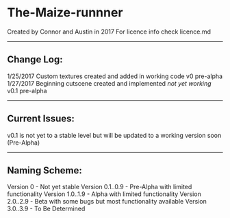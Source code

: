 # The-Maize-runnner
Created by Connor and Austin in 2017
For licence info check licence.md







--------------------------------
   Change Log:
--------------------------------
  1/25/2017 Custom textures created and added in working code
            v0 pre-alpha
  1/27/2017 Beginning cutscene created and implemented
              *not yet working*
            v0.1 pre-alpha

--------------------------------
   Current Issues:
--------------------------------              
  v0.1 is not yet to a stable level but will be updated to a working version soon
       (Pre-Alpha)
















--------------------------------
   Naming Scheme:
-------------------------------- 
  Version 0            - Not yet stable
  Version 0.1..0.9     - Pre-Alpha with limited functionality
  Version 1.0..1.9     - Alpha with limited functionality
  Version 2.0..2.9     - Beta with some bugs but most functionality available
  Version 3.0..3.9     - To Be Determined
